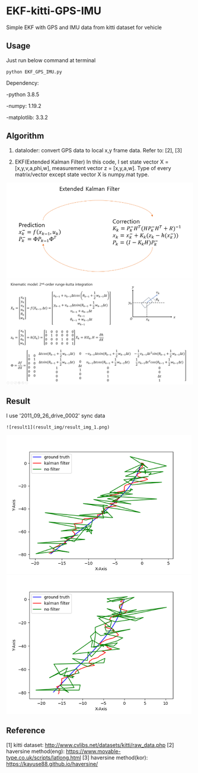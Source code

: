 # EKF-kitti-GPS-IMU
Simple EKF with GPS and IMU data from kitti dataset for vehicle

## Usage
Just run below command at terminal
```
python EKF_GPS_IMU.py
```
Dependency: 

-python 3.8.5

-numpy: 1.19.2

-matplotlib: 3.3.2

## Algorithm
1. dataloder: convert GPS data to local x,y frame data. Refer to: [2], [3]

2. EKF(Extended Kalman Filter)
In this code, I set state vector X = [x,y,v,a,phi,w], measurement vector z = [x,y,a,w]. Type of every matrix/vector except state vector X is numpy.mat type.

<img src="algorithm_img/EKF_algorithm.png" width="600">
<img src="algorithm_img/EKF_kinematic_model.png">

## Result
I use '2011_09_26_drive_0002' sync data

```
![result1](result_img/result_img_1.png)
```
<img src="result_img/result_img_1.png" width="500">
<img src="result_img/result_img_2.png" width="500">

## Reference
[1] kitti dataset: http://www.cvlibs.net/datasets/kitti/raw_data.php
[2] haversine method(eng): https://www.movable-type.co.uk/scripts/latlong.html
[3] haversine method(kor): https://kayuse88.github.io/haversine/
